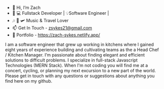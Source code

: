 - 👋 Hi, I’m Zach
-  🌱 💻 Fullstack Developer | 💡Software Engineer |
-  🎶 🎸 🛩️  Music & Travel Lover 
- 📫 Get In Touch - zsykes21@gmail.com
- 💼 Portfolio - https://zach-sykes.netlify.app/

I am a software engineer that grew up working in kitchens where I gained eight years of experience building and cultivating teams as the a Head Chef / Kitchen Manager. I’m passionate about finding elegant and efficient solutions to difficult problems. I specialize in full-stack Javascript Technologies (MERN Stack). When I'm not coding you will find me at a concert, cycling, or planning my next excursion to a new part of the world. Please get in touch with any questions or suggestions about anything you find here on my github.

<!---
Calathea-Z/Calathea-Z is a ✨ special ✨ repository because its `README.md` (this file) appears on your GitHub profile.
You can click the Preview link to take a look at your changes.
--->
